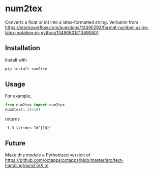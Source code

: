 # num2tex
Converts a float or int into a latex-formatted string.  Verbatim from https://stackoverflow.com/questions/13490292/format-number-using-latex-notation-in-python/13490601#13490601

## Installation
Install with
```bash
pip install num2tex
```
## Usage
For example,
```python
from num2tex import num2tex
num2tex(1.34e10)
```
returns
```
'1.3 \\times 10^{10}'
```

## Future
Make this module a Pythonized version of https://github.com/octapps/octapps/blob/master/src/text-handling/num2TeX.m
